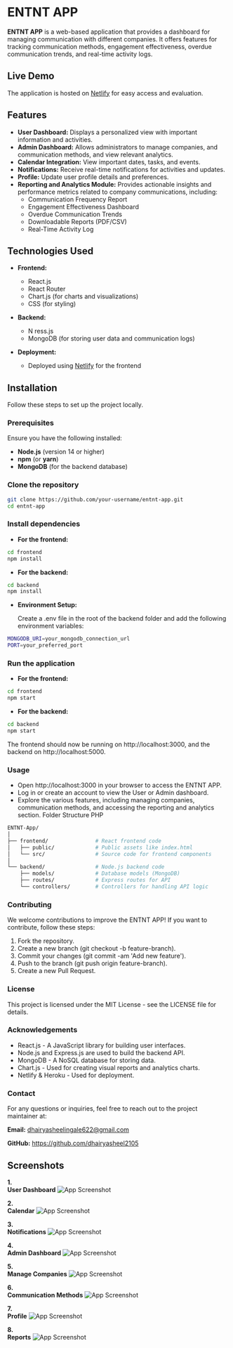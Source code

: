 # ENTNT APP

**ENTNT APP** is a web-based application that provides a dashboard for managing communication with different companies. It offers features for tracking communication methods, engagement effectiveness, overdue communication trends, and real-time activity logs.

## Live Demo
The application is hosted on [Netlify](https://entnttechtask.netlify.app/) for easy access and evaluation.

## Features

- **User Dashboard:** Displays a personalized view with important information and activities.
- **Admin Dashboard:** Allows administrators to manage companies, and communication methods, and view relevant analytics.
- **Calendar Integration:** View important dates, tasks, and events.
- **Notifications:** Receive real-time notifications for activities and updates.
- **Profile:** Update user profile details and preferences.
- **Reporting and Analytics Module:** Provides actionable insights and performance metrics related to company communications, including:
  - Communication Frequency Report
  - Engagement Effectiveness Dashboard
  - Overdue Communication Trends
  - Downloadable Reports (PDF/CSV)
  - Real-Time Activity Log

## Technologies Used

- **Frontend:** 
  - React.js
  - React Router
  - Chart.js (for charts and visualizations)
  - CSS (for styling)

- **Backend:** 
  - N  ress.js
  - MongoDB (for storing user data and communication logs)

- **Deployment:**
  - Deployed using [Netlify](https://www.netlify.com/) for the frontend

## Installation

Follow these steps to set up the project locally.

### Prerequisites

Ensure you have the following installed:

- **Node.js** (version 14 or higher)
- **npm** (or **yarn**)
- **MongoDB** (for the backend database)

### Clone the repository

```bash
git clone https://github.com/your-username/entnt-app.git
cd entnt-app
```
### Install dependencies
- **For the frontend:**
```bash
cd frontend
npm install
```
- **For the backend:**

```bash
cd backend
npm install
```
- **Environment Setup:**

   Create a .env file in the root of the backend folder and add the following environment variables:
```bash
MONGODB_URI=your_mongodb_connection_url
PORT=your_preferred_port
```
### Run the application
- **For the frontend:**

```bash
cd frontend
npm start
```
- **For the backend:**
```bash
cd backend
npm start
```
The frontend should now be running on http://localhost:3000, and the backend on http://localhost:5000.

### Usage
- Open http://localhost:3000 in your browser to access the ENTNT APP.
- Log in or create an account to view the User or Admin dashboard.
- Explore the various features, including managing companies, communication methods, and accessing the reporting and analytics section.
Folder Structure
PHP
```bash
ENTNT-App/
│
├── frontend/               # React frontend code
│   ├── public/             # Public assets like index.html
│   └── src/                # Source code for frontend components
│
└── backend/                # Node.js backend code
    ├── models/             # Database models (MongoDB)
    ├── routes/             # Express routes for API
    └── controllers/        # Controllers for handling API logic
```
### Contributing
We welcome contributions to improve the ENTNT APP! If you want to contribute, follow these steps:

1. Fork the repository.
2. Create a new branch (git checkout -b feature-branch).
3. Commit your changes (git commit -am 'Add new feature').
4. Push to the branch (git push origin feature-branch).
5. Create a new Pull Request.
### License
This project is licensed under the MIT License - see the LICENSE file for details.

### Acknowledgements
- React.js - A JavaScript library for building user interfaces.
- Node.js and Express.js are used to build the backend API.
- MongoDB - A NoSQL database for storing data.
- Chart.js - Used for creating visual reports and analytics charts.
- Netlify & Heroku - Used for deployment.
### Contact
For any questions or inquiries, feel free to reach out to the project maintainer at:

**Email:** dhairyasheelingale622@gmail.com

**GitHub:** https://github.com/dhairyasheel2105

## Screenshots
**1.**  
  **User Dashboard**
![App Screenshot](screenshots/entnt1.png)

**2.**  
  **Calendar**
![App Screenshot](screenshots/entnt2.png)

**3.**  
  **Notifications**
![App Screenshot](screenshots/entnt3.png)

**4.**  
  **Admin Dashboard**
![App Screenshot](screenshots/entnt4.png)

**5.**  
  **Manage Companies**
![App Screenshot](screenshots/entnt5.png)

**6.**  
  **Communication Methods**
![App Screenshot](screenshots/entnt6.png)

**7.**  
  **Profile**
![App Screenshot](screenshots/entnt7.png)

**8.**  
  **Reports**
![App Screenshot](screenshots/entnt8.png)
